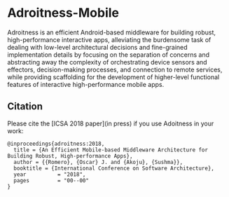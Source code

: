 # Adroitness-Mobile
Adroitness is an efficient Android-based middleware for building robust, high-performance interactive apps, alleviating the burdensome task of dealing with low-level architectural decisions and fine-grained implementation details by focusing on the separation of concerns and abstracting away the complexity of orchestrating device sensors and effectors, decision-making processes, and connection to remote services, while providing scaffolding for the development of higher-level functional features of interactive high-performance mobile apps.


## Citation

Please cite the [ICSA 2018 paper](in press) if you use Adoitness in your work:

```
@inproceedings{adroitness:2018,
  title = {An Efficient Mobile-based Middleware Architecture for Building Robust, High-performance Apps},
  author = {{Romero}, {Oscar} J. and {Akoju}, {Sushma}},
  booktitle = {International Conference on Software Architecture},
  year          = "2018",
  pages         = "00--00"
}
```
